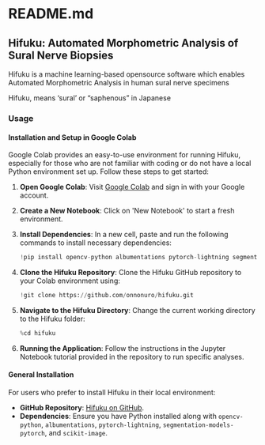 
# README.md

## Hifuku: Automated Morphometric Analysis of Sural Nerve Biopsies
Hifuku is a machine learning-based opensource software which enables Automated Morphometric Analysis in human sural nerve specimens

Hifuku, means ‘sural’ or “saphenous” in Japanese

### Usage

#### Installation and Setup in Google Colab
Google Colab provides an easy-to-use environment for running Hifuku, especially for those who are not familiar with coding or do not have a local Python environment set up. Follow these steps to get started:

1. **Open Google Colab**: Visit [Google Colab](https://colab.research.google.com/) and sign in with your Google account.

2. **Create a New Notebook**: Click on 'New Notebook' to start a fresh environment.

3. **Install Dependencies**: In a new cell, paste and run the following commands to install necessary dependencies:
   ```python
   !pip install opencv-python albumentations pytorch-lightning segmentation-models-pytorch scikit-image
   ```

4. **Clone the Hifuku Repository**: Clone the Hifuku GitHub repository to your Colab environment using:
   ```python
   !git clone https://github.com/onnonuro/hifuku.git
   ```

5. **Navigate to the Hifuku Directory**: Change the current working directory to the Hifuku folder:
   ```python
   %cd hifuku
   ```

6. **Running the Application**: Follow the instructions in the Jupyter Notebook tutorial provided in the repository to run specific analyses.

#### General Installation
For users who prefer to install Hifuku in their local environment:
- **GitHub Repository**: [Hifuku on GitHub](https://github.com/onnonuro/hifuku.git).
- **Dependencies**: Ensure you have Python installed along with `opencv-python`, `albumentations`, `pytorch-lightning`, `segmentation-models-pytorch`, and `scikit-image`.
